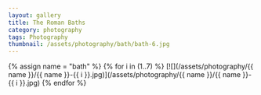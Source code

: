 ```yaml
---
layout: gallery
title: The Roman Baths
category: photography
tags: Photography
thumbnail: /assets/photography/bath/bath-6.jpg
---
```


{% assign name = "bath" %}
{% for i in (1..7) %}
[![](/assets/photography/{{ name }}/{{ name }}-{{ i }}.jpg)](/assets/photography/{{ name }}/{{ name }}-{{ i }}.jpg)
{% endfor %}